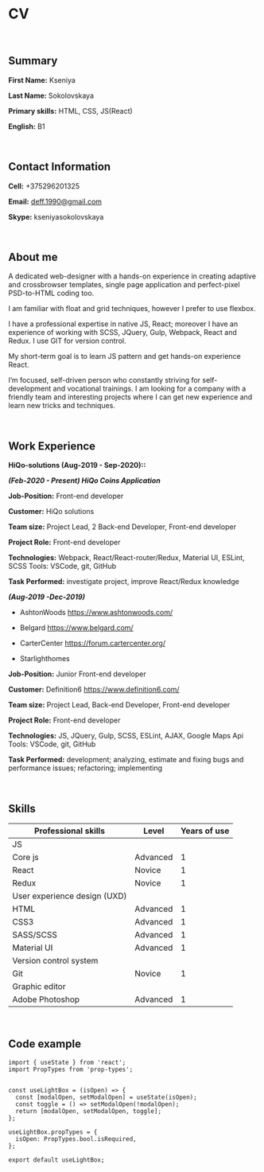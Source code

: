 # CV

<br/>

## Summary

**First Name:** Kseniya

**Last Name:** Sokolovskaya

**Primary skills:** HTML, CSS, JS(React)

**English:** B1

<br/>

## Contact Information

**Cell:** +375296201325

**Email:** deff.1990@gmail.com

**Skype:** kseniyasokolovskaya

<br/>

## About me

A dedicated web-designer with a hands-on experience in creating adaptive and crossbrowser templates, single page application and perfect-pixel PSD-to-HTML coding too.

I am familiar with float and grid techniques, however I prefer to use flexbox.

I have a professional expertise in native JS, React; moreover I have an experience of working with SCSS, JQuery, Gulp, Webpack, React and Redux. I use GIT for version control.

My short-term goal is to learn JS pattern and get hands-on experience React.

I’m focused, self-driven person who constantly striving for self-development and vocational trainings. I am looking for a company with a friendly team and interesting projects where I can get new experience and learn new tricks and techniques.

<br/>

## Work Experience

**HiQo-solutions (Aug-2019 - Sep-2020)::**

***(Feb-2020 - Present) HiQo Coins Application***

**Job-Position:** Front-end developer

**Customer:** HiQo solutions

**Team size:** Project Lead, 2 Back-end Developer, Front-end developer

**Project Role:** Front-end developer

**Technologies:** Webpack, React/React-router/Redux, Material UI, ESLint, SCSS Tools: VSCode, git, GitHub

**Task Performed:** investigate project, improve React/Redux knowledge

***(Aug-2019 -Dec-2019)***

- AshtonWoods https://www.ashtonwoods.com/

- Belgard https://www.belgard.com/

- CarterCenter https://forum.cartercenter.org/

- Starlighthomes

**Job-Position:** Junior Front-end developer

**Customer:** Definition6 https://www.definition6.com/

**Team size:** Project Lead, Back-end Developer, Front-end developer

**Project Role:** Front-end developer

**Technologies:** JS, JQuery, Gulp, SCSS, ESLint, AJAX, Google Maps Api Tools: VSCode, git, GitHub

**Task Performed:** development; analyzing, estimate and fixing bugs and performance issues; refactoring; implementing

<br/>

## Skills

| Professional skills              | Level    | Years of use |
| -------------------------------- | -------- | ------------ |
| JS                           |
| Core js                          | Advanced | 1            |
| React                            | Novice   | 1            |
| Redux                            | Novice   | 1            |
| User experience design (UXD) |
| HTML                             | Advanced | 1            |
| CSS3                             | Advanced | 1            |
| SASS/SCSS                        | Advanced | 1            |
| Material UI                      | Advanced | 1            |
| Version control system       |
| Git                              | Novice   | 1            |
| Graphic editor               |
| Adobe Photoshop                  | Advanced | 1            |

<br/>

## Code example
    import { useState } from 'react';
    import PropTypes from 'prop-types';


    const useLightBox = (isOpen) => {
      const [modalOpen, setModalOpen] = useState(isOpen);
      const toggle = () => setModalOpen(!modalOpen);
      return [modalOpen, setModalOpen, toggle];
    };

    useLightBox.propTypes = {
      isOpen: PropTypes.bool.isRequired,
    };

    export default useLightBox;
